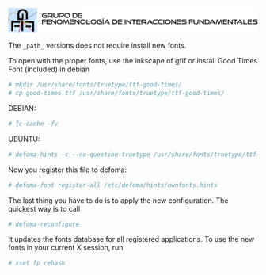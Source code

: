 [![gfif_path.svg](gfif_path.svg)](./gfif_path.svg)

The `_path_` versions does not require install new fonts.

To open with the proper fonts, use the inkscape of gfif or
install Good Times Font (included) in debian

```bash
# mkdir /usr/share/fonts/truetype/ttf-good-times/
# cp good-times.ttf /usr/share/fonts/truetype/ttf-good-times/
```

DEBIAN:
```bash
# fc-cache -fv
```

UBUNTU:

```bash
# defoma-hints -c --no-question truetype /usr/share/fonts/truetype/ttf-good-times/* > /etc/defoma/hints/ownfonts.hints
```

Now you register this file to defoma:

```bash
# defoma-font register-all /etc/defoma/hints/ownfonts.hints 
```

The last thing you have to do is to apply the new configuration. The quickest way is to call

```bash
# defoma-reconfigure
```

It updates the fonts database for all registered applications. To use the new fonts in your current X session, run

```bash
# xset fp rehash
```
